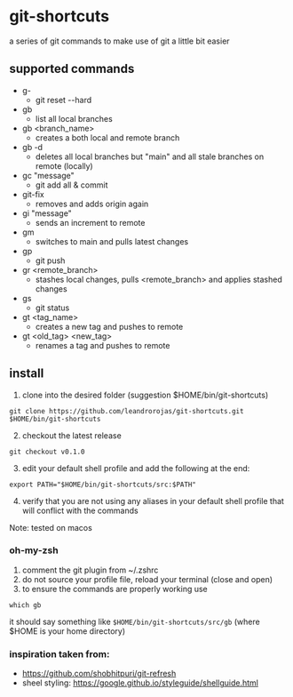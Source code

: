 # git-shortcuts
a series of git commands to make use of git a little bit easier

## supported commands
* g-
  * git reset --hard
* gb
  * list all local branches
* gb <branch_name>
  * creates a both local and remote branch
* gb -d
  * deletes all local branches but "main" and all stale branches on remote (locally)
* gc "message"
  * git add all & commit
* git-fix
  * removes and adds origin again
* gi "message"
  * sends an increment to remote
* gm
  * switches to main and pulls latest changes
* gp
  * git push
* gr <remote_branch>
  * stashes local changes, pulls <remote_branch> and applies stashed changes
* gs
  * git status
* gt <tag_name>
  * creates a new tag and pushes to remote
* gt <old_tag> <new_tag> 
  * renames a tag and pushes to remote

## install
1. clone into the desired folder (suggestion $HOME/bin/git-shortcuts)

```git clone https://github.com/leandrorojas/git-shortcuts.git $HOME/bin/git-shortcuts```

2. checkout the latest release

 ```git checkout v0.1.0```

3. edit your default shell profile and add the following at the end:

```export PATH="$HOME/bin/git-shortcuts/src:$PATH"```

4. verify that you are not using any aliases in your default shell profile that will conflict with the commands

Note: tested on macos

### oh-my-zsh
1. comment the git plugin from ~/.zshrc
2. do not source your profile file, reload your terminal (close and open)
3. to ensure the commands are properly working use

```which gb```

it should say something like ```$HOME/bin/git-shortcuts/src/gb``` (where $HOME is your home directory)

### inspiration taken from:
* https://github.com/shobhitpuri/git-refresh
* sheel styling: https://google.github.io/styleguide/shellguide.html
